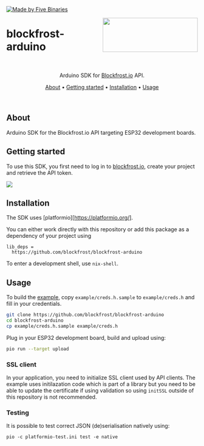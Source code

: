 [![Made by Five Binaries](https://img.shields.io/badge/made%20by-Five%20Binaries-darkviolet.svg?style=flat-square)](https://fivebinaries.com/)

<img src="https://blockfrost.io/images/logo.svg" width="250" align="right" height="90">

# blockfrost-arduino

<br/>

<p align="center">Arduino SDK for <a href="https://blockfrost.io">Blockfrost.io</a> API.</p>
<p align="center">
  <a href="#about">About</a> •
  <a href="#getting-started">Getting started</a> •
  <a href="#installation">Installation</a> •
  <a href="#usage">Usage</a>
</p>

<br/>

## About

Arduino SDK for the Blockfrost.io API targeting ESP32 development boards.

## Getting started

To use this SDK, you first need to log in to [blockfrost.io](https://blockfrost.io), create your project and retrieve the API token.

<img src="https://i.imgur.com/smY12ro.png">

<br/>

## Installation

The SDK uses [platformio][https://platformio.org/].

You can either work directly with this repository or add this package as a dependency of your project using


```
lib_deps =
  https://github.com/blockfrost/blockfrost-arduino
```

To enter a development shell, use `nix-shell`.

## Usage

To build the [example](./example), copy `example/creds.h.sample`
to `example/creds.h` and fill in your credentials.

```sh
git clone https://github.com/blockfrost/blockfrost-arduino
cd blockfrost-arduino
cp example/creds.h.sample example/creds.h
```

Plug in your ESP32 development board, build and upload
using:

```sh
pio run --target upload
```

### SSL client

In your application, you need to initialize SSL client
used by API clients. The example uses initilazation code
which is part of a library but you need to be able
to update the certificate if using validation so using
`initSSL` outside of this repository is not recommended.

### Testing

It is possible to test correct JSON (de)serialisation natively using:

```
pio -c platformio-test.ini test -e native
```
